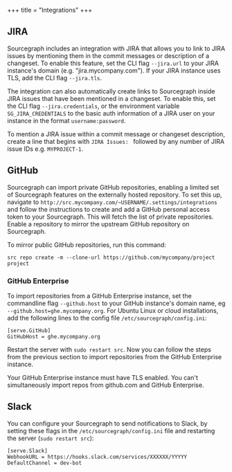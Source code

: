 +++
title = "Integrations"
+++

## JIRA

Sourcegraph includes an integration with JIRA that allows you to link to JIRA issues by mentioning them in the commit messages or description of a changeset. To enable this feature, set the CLI flag `--jira.url` to your JIRA instance's domain (e.g. "jira.mycompany.com"). If your JIRA instance uses TLS, add the CLI flag `--jira.tls`.

The integration can also automatically create links to Sourcegraph inside JIRA issues that have been mentioned in a changeset. To enable this, set the CLI flag `--jira.credentials`, or the environment variable `SG_JIRA_CREDENTIALS` to the basic auth information of a JIRA user on your instance in the format `username:password`.

To mention a JIRA issue within a commit message or changeset description, create a line that begins with `JIRA Issues: ` followed by any number of JIRA issue IDs e.g. `MYPROJECT-1`.

## GitHub

Sourcegraph can import private GitHub repositories, enabling a limited set of Sourcegraph features on the externally hosted repository. To set this up, navigate to `http://src.mycompany.com/~USERNAME/.settings/integrations` and follow the instructions to create and add a GitHub personal access token to your Sourcegraph. This will fetch the list of private repositories. Enable a repository to mirror the upstream GitHub repository on Sourcegraph.

To mirror public GitHub repositories, run this command:

`src repo create -m --clone-url https://github.com/mycompany/project project`

### GitHub Enterprise

To import repositories from a GitHub Enterprise instance, set the commandline flag `--github.host` to your GitHub instance's domain name, eg `--github.host=ghe.mycompany.org`. For Ubuntu Linux or cloud installations, add the following lines to the config file `/etc/sourcegraph/config.ini`:

```
[serve.GitHub]
GitHubHost = ghe.mycompany.org
```

Restart the server with `sudo restart src`. Now you can follow the steps from the previous section to import repositories from the GitHub Enterprise instance.

Your GitHub Enterprise instance must have TLS enabled. You can't simultaneously import repos from github.com and GitHub Enterprise.

## Slack

You can configure your Sourcegraph to send notifications to Slack, by setting these flags in the `/etc/sourcegraph/config.ini` file and restarting the server (`sudo restart src`):

```
[serve.Slack]
WebhookURL = https://hooks.slack.com/services/XXXXXX/YYYYY
DefaultChannel = dev-bot
```
